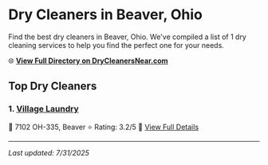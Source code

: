 # Dry Cleaners in Beaver, Ohio

Find the best dry cleaners in Beaver, Ohio. We've compiled a list of 1 dry cleaning services to help you find the perfect one for your needs.

🌐 **[View Full Directory on DryCleanersNear.com](https://drycleanersnear.com/city/US/Ohio/Beaver)**

## Top Dry Cleaners

### 1. [Village Laundry](https://drycleanersnear.com/dryCleaner/6870702ef0d34636f22da14e/village-laundry)
📍 7102 OH-335, Beaver
⭐ Rating: 3.2/5
🔗 [View Full Details](https://drycleanersnear.com/dryCleaner/6870702ef0d34636f22da14e/village-laundry)


---

*Last updated: 7/31/2025*
